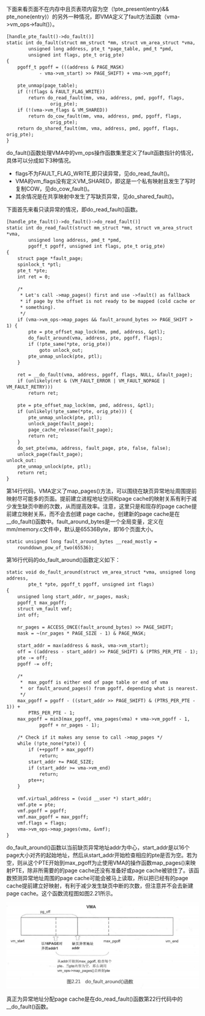 下面来看页面不在内存中且页表项内容为空（!pte_present(entry)&& pte_none(entry)）的另外一种情况，即VMA定义了fault方法函数（vma->vm_ops->fault()）。

```
[handle_pte_fault()->do_fault()]
static int do_fault(struct mm_struct *mm, struct vm_area_struct *vma,
		unsigned long address, pte_t *page_table, pmd_t *pmd,
		unsigned int flags, pte_t orig_pte)
{
	pgoff_t pgoff = (((address & PAGE_MASK)
			- vma->vm_start) >> PAGE_SHIFT) + vma->vm_pgoff;

	pte_unmap(page_table);
	if (!(flags & FAULT_FLAG_WRITE))
		return do_read_fault(mm, vma, address, pmd, pgoff, flags,
				orig_pte);
	if (!(vma->vm_flags & VM_SHARED))
		return do_cow_fault(mm, vma, address, pmd, pgoff, flags,
				orig_pte);
	return do_shared_fault(mm, vma, address, pmd, pgoff, flags, orig_pte);
}
```

do_fault()函数处理VMA中的vm_ops操作函数集里定义了fault函数指针的情况，具体可以分成如下3种情况。

- flags不为FAULT_FLAG_WRITE,即只读异常，见do_read_fault()。
- VMA的vm_flags没有定义VM_SHARED，即这是一个私有映射且发生了写时复制COW，见do_cow_fault()。
- 其余情况是在共享映射中发生了写缺页异常，见do_shared_fault()。

下面首先来看只读异常的情况，即do_read_fault()函数。

```
[handle_pte_fault()->do_fault()->do_read_fault()]
static int do_read_fault(struct mm_struct *mm, struct vm_area_struct *vma,
		unsigned long address, pmd_t *pmd,
		pgoff_t pgoff, unsigned int flags, pte_t orig_pte)
{
	struct page *fault_page;
	spinlock_t *ptl;
	pte_t *pte;
	int ret = 0;

	/*
	 * Let's call ->map_pages() first and use ->fault() as fallback
	 * if page by the offset is not ready to be mapped (cold cache or
	 * something).
	 */
	if (vma->vm_ops->map_pages && fault_around_bytes >> PAGE_SHIFT > 1) {
		pte = pte_offset_map_lock(mm, pmd, address, &ptl);
		do_fault_around(vma, address, pte, pgoff, flags);
		if (!pte_same(*pte, orig_pte))
			goto unlock_out;
		pte_unmap_unlock(pte, ptl);
	}

	ret = __do_fault(vma, address, pgoff, flags, NULL, &fault_page);
	if (unlikely(ret & (VM_FAULT_ERROR | VM_FAULT_NOPAGE | VM_FAULT_RETRY)))
		return ret;

	pte = pte_offset_map_lock(mm, pmd, address, &ptl);
	if (unlikely(!pte_same(*pte, orig_pte))) {
		pte_unmap_unlock(pte, ptl);
		unlock_page(fault_page);
		page_cache_release(fault_page);
		return ret;
	}
	do_set_pte(vma, address, fault_page, pte, false, false);
	unlock_page(fault_page);
unlock_out:
	pte_unmap_unlock(pte, ptl);
	return ret;
}
```

第14行代码，VMA定义了map_pages()方法，可以围绕在缺页异常地址周围提前映射尽可能多的页面。提前建立进程地址空间和page cache的映射关系有利于减少发生缺页中断的次数，从而提高效率。注意，这里只是和现存的page cache提前建立映射关系，而不会去创建 page cache，创建新的page cache是在__do_fault()函数中。fault_around_bytes是一个全局变量，定义在mm/memory.c文件中，默认是65536Byte，即16个页面大小。

```
static unsigned long fault_around_bytes __read_mostly =
	rounddown_pow_of_two(65536);
```

第16行代码的do_fault_around()函数定义如下：

```
static void do_fault_around(struct vm_area_struct *vma, unsigned long address,
		pte_t *pte, pgoff_t pgoff, unsigned int flags)
{
	unsigned long start_addr, nr_pages, mask;
	pgoff_t max_pgoff;
	struct vm_fault vmf;
	int off;

	nr_pages = ACCESS_ONCE(fault_around_bytes) >> PAGE_SHIFT;
	mask = ~(nr_pages * PAGE_SIZE - 1) & PAGE_MASK;

	start_addr = max(address & mask, vma->vm_start);
	off = ((address - start_addr) >> PAGE_SHIFT) & (PTRS_PER_PTE - 1);
	pte -= off;
	pgoff -= off;

	/*
	 *  max_pgoff is either end of page table or end of vma
	 *  or fault_around_pages() from pgoff, depending what is nearest.
	 */
	max_pgoff = pgoff - ((start_addr >> PAGE_SHIFT) & (PTRS_PER_PTE - 1)) +
		PTRS_PER_PTE - 1;
	max_pgoff = min3(max_pgoff, vma_pages(vma) + vma->vm_pgoff - 1,
			pgoff + nr_pages - 1);

	/* Check if it makes any sense to call ->map_pages */
	while (!pte_none(*pte)) {
		if (++pgoff > max_pgoff)
			return;
		start_addr += PAGE_SIZE;
		if (start_addr >= vma->vm_end)
			return;
		pte++;
	}

	vmf.virtual_address = (void __user *) start_addr;
	vmf.pte = pte;
	vmf.pgoff = pgoff;
	vmf.max_pgoff = max_pgoff;
	vmf.flags = flags;
	vma->vm_ops->map_pages(vma, &vmf);
}
```

do_fault_around()函数以当前缺页异常地址addr为中心，start_addr是以16个page大小对齐的起始地址，然后从start_addr开始检查相应的pte是否为空。若为空，则从这个PTE开始到max_pgoff为止使用VMA的操作函数map_pages()来映射PTE，除非所需要的的page cache还没有准备好或page cache被锁住了。该函数预测异常地址周围的page cache可能会被马上读取，所以把已经有的page cache提前建立好映射，有利于减少发生缺页中断的次数，但注意并不会去新建page cache。这个函数流程图如图2.21所示。

![](picture\do_fault_around()函数.png)

真正为异常地址分配page cache是在do_read_fault()函数第22行代码中的__do_fault()函数。
